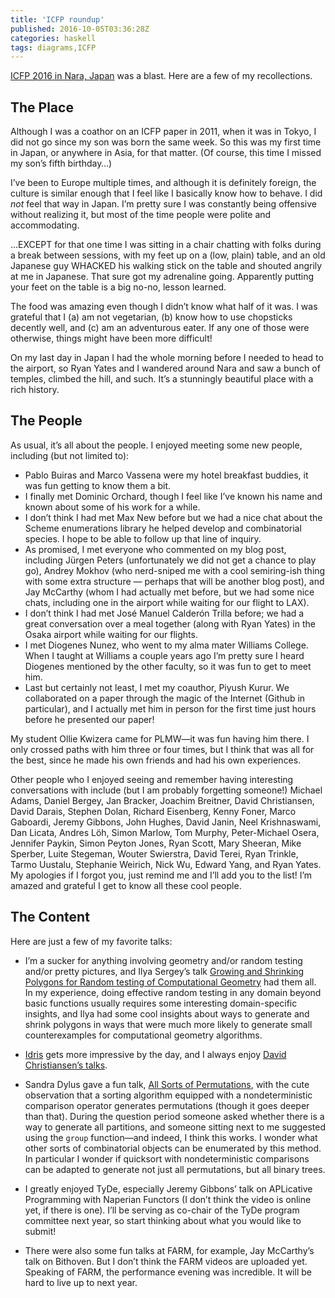 ```yaml
---
title: 'ICFP roundup'
published: 2016-10-05T03:36:28Z
categories: haskell
tags: diagrams,ICFP
---
```


<p><a href="http://icfpconference.org/icfp2016/">ICFP 2016 in Nara, Japan</a> was a blast. Here are a few of my recollections.</p>
<h2 id="the-place">The Place</h2>
<p>Although I was a coathor on an ICFP paper in 2011, when it was in Tokyo, I did not go since my son was born the same week. So this was my first time in Japan, or anywhere in Asia, for that matter. (Of course, this time I missed my son’s fifth birthday…)</p>
<p>I’ve been to Europe multiple times, and although it is definitely foreign, the culture is similar enough that I feel like I basically know how to behave. I did <em>not</em> feel that way in Japan. I’m pretty sure I was constantly being offensive without realizing it, but most of the time people were polite and accommodating.</p>
<p>…EXCEPT for that one time I was sitting in a chair chatting with folks during a break between sessions, with my feet up on a (low, plain) table, and an old Japanese guy WHACKED his walking stick on the table and shouted angrily at me in Japanese. That sure got my adrenaline going. Apparently putting your feet on the table is a big no-no, lesson learned.</p>
<p>The food was amazing even though I didn’t know what half of it was. I was grateful that I (a) am not vegetarian, (b) know how to use chopsticks decently well, and (c) am an adventurous eater. If any one of those were otherwise, things might have been more difficult!</p>
<p>On my last day in Japan I had the whole morning before I needed to head to the airport, so Ryan Yates and I wandered around Nara and saw a bunch of temples, climbed the hill, and such. It’s a stunningly beautiful place with a rich history.</p>
<h2 id="the-people">The People</h2>
<p>As usual, it’s all about the people. I enjoyed meeting some new people, including (but not limited to):</p>
<ul>
<li>Pablo Buiras and Marco Vassena were my hotel breakfast buddies, it was fun getting to know them a bit.</li>
<li>I finally met Dominic Orchard, though I feel like I’ve known his name and known about some of his work for a while.</li>
<li>I don’t think I had met Max New before but we had a nice chat about the Scheme enumerations library he helped develop and combinatorial species. I hope to be able to follow up that line of inquiry.</li>
<li>As promised, I met everyone who commented on my blog post, including Jürgen Peters (unfortunately we did not get a chance to play go), Andrey Mokhov (who nerd-sniped me with a cool semiring-ish thing with some extra structure — perhaps that will be another blog post), and Jay McCarthy (whom I had actually met before, but we had some nice chats, including one in the airport while waiting for our flight to LAX).</li>
<li>I don’t think I had met José Manuel Calderón Trilla before; we had a great conversation over a meal together (along with Ryan Yates) in the Osaka airport while waiting for our flights.</li>
<li>I met Diogenes Nunez, who went to my alma mater Williams College. When I taught at Williams a couple years ago I’m pretty sure I heard Diogenes mentioned by the other faculty, so it was fun to get to meet him.</li>
<li>Last but certainly not least, I met my coauthor, Piyush Kurur. We collaborated on a paper through the magic of the Internet (Github in particular), and I actually met him in person for the first time just hours before he presented our paper!</li>
</ul>
<p>My student Ollie Kwizera came for PLMW—it was fun having him there. I only crossed paths with him three or four times, but I think that was all for the best, since he made his own friends and had his own experiences.</p>
<p>Other people who I enjoyed seeing and remember having interesting conversations with include (but I am probably forgetting someone!) Michael Adams, Daniel Bergey, Jan Bracker, Joachim Breitner, David Christiansen, David Darais, Stephen Dolan, Richard Eisenberg, Kenny Foner, Marco Gaboardi, Jeremy Gibbons, John Hughes, David Janin, Neel Krishnaswami, Dan Licata, Andres Löh, Simon Marlow, Tom Murphy, Peter-Michael Osera, Jennifer Paykin, Simon Peyton Jones, Ryan Scott, Mary Sheeran, Mike Sperber, Luite Stegeman, Wouter Swierstra, David Terei, Ryan Trinkle, Tarmo Uustalu, Stephanie Weirich, Nick Wu, Edward Yang, and Ryan Yates. My apologies if I forgot you, just remind me and I’ll add you to the list! I’m amazed and grateful I get to know all these cool people.</p>
<h2 id="the-content">The Content</h2>
<p>Here are just a few of my favorite talks:</p>
<ul>
<li><p>I’m a sucker for anything involving geometry and/or random testing and/or pretty pictures, and Ilya Sergey’s talk <a href="https://www.youtube.com/watch?v=P_KPjQ1p60k">Growing and Shrinking Polygons for Random testing of Computational Geometry</a> had them all. In my experience, doing effective random testing in any domain beyond basic functions usually requires some interesting domain-specific insights, and Ilya had some cool insights about ways to generate and shrink polygons in ways that were much more likely to generate small counterexamples for computational geometry algorithms.</p></li>
<li><p><a href="http://www.idris-lang.org/">Idris</a> gets more impressive by the day, and I always enjoy <a href="https://www.youtube.com/watch?v=pqFgYCdiYz4">David Christiansen’s talks</a>.</p></li>
<li><p>Sandra Dylus gave a fun talk, <a href="https://youtu.be/vV3jqTxJ9Wc">All Sorts of Permutations</a>, with the cute observation that a sorting algorithm equipped with a nondeterministic comparison operator generates permutations (though it goes deeper than that). During the question period someone asked whether there is a way to generate all partitions, and someone sitting next to me suggested using the <code>group</code> function—and indeed, I think this works. I wonder what other sorts of combinatorial objects can be enumerated by this method. In particular I wonder if quicksort with nondeterministic comparisons can be adapted to generate not just all permutations, but all binary trees.</p></li>
<li><p>I greatly enjoyed TyDe, especially Jeremy Gibbons’ talk on APLicative Programming with Naperian Functors (I don’t think the video is online yet, if there is one). I’ll be serving as co-chair of the TyDe program committee next year, so start thinking about what you would like to submit!</p></li>
<li><p>There were also some fun talks at FARM, for example, Jay McCarthy’s talk on Bithoven. But I don’t think the FARM videos are uploaded yet. Speaking of FARM, the performance evening was incredible. It will be hard to live up to next year.</p></li>
</ul>

